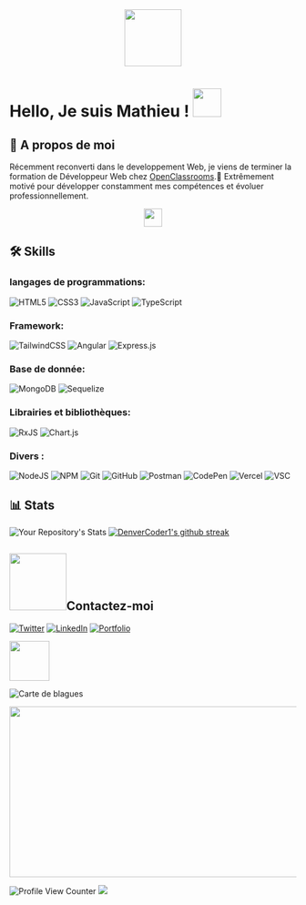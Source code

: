 <div id="header" align="center">
  <img src="https://media.giphy.com/media/M9gbBd9nbDrOTu1Mqx/giphy.gif" width="100"/>
</div>

# Hello, Je suis Mathieu ! <img src = "https://raw.githubusercontent.com/MartinHeinz/MartinHeinz/master/wave.gif" width = 50px>

## 🚀 A propos de moi
Récemment reconverti dans le developpement Web, je viens de terminer la formation de Développeur Web chez [OpenClassrooms](https://openclassrooms.com/fr/paths/185-developpeur-web).🎯 
Extrêmement motivé pour développer constamment mes compétences et évoluer professionnellement.   
<p align="center"><img src = "https://media2.giphy.com/media/QssGEmpkyEOhBCb7e1/giphy.gif?cid=ecf05e47a0n3gi1bfqntqmob8g9aid1oyj2wr3ds3mg700bl&rid=giphy.gif" width = 32px></p>


## 🛠 Skills  
### langages de programmations:    
![HTML5](https://img.shields.io/badge/html5-%23E34F26.svg?style=for-the-badge&logo=html5&logoColor=white) ![CSS3](https://img.shields.io/badge/css3-%231572B6.svg?style=for-the-badge&logo=css3&logoColor=white) 	![JavaScript](https://img.shields.io/badge/javascript-%23323330.svg?style=for-the-badge&logo=javascript&logoColor=%23F7DF1E) ![TypeScript](https://img.shields.io/badge/typescript-%23007ACC.svg?style=for-the-badge&logo=typescript&logoColor=white)  
### Framework:
 ![TailwindCSS](https://img.shields.io/badge/tailwindcss-%2338B2AC.svg?style=for-the-badge&logo=tailwind-css&logoColor=white)  	![Angular](https://img.shields.io/badge/angular-%23DD0031.svg?style=for-the-badge&logo=angular&logoColor=white)  ![Express.js](https://img.shields.io/badge/express.js-%23404d59.svg?style=for-the-badge&logo=express&logoColor=%2361DAFB)
### Base de donnée:   
![MongoDB](https://img.shields.io/badge/MongoDB-%234ea94b.svg?style=for-the-badge&logo=mongodb&logoColor=white) ![Sequelize](https://img.shields.io/badge/Sequelize-52B0E7?style=for-the-badge&logo=Sequelize&logoColor=white)
### Librairies et bibliothèques:  
![RxJS](https://img.shields.io/badge/rxjs-%23B7178C.svg?style=for-the-badge&logo=reactivex&logoColor=white)  ![Chart.js](https://img.shields.io/badge/chart.js-F5788D.svg?style=for-the-badge&logo=chart.js&logoColor=white)
### Divers :
![NodeJS](https://img.shields.io/badge/node.js-6DA55F?style=for-the-badge&logo=node.js&logoColor=white) ![NPM](https://img.shields.io/badge/NPM-%23000000.svg?style=for-the-badge&logo=npm&logoColor=white) ![Git](https://img.shields.io/badge/git-%23F05033.svg?style=for-the-badge&logo=git&logoColor=white) ![GitHub](https://img.shields.io/badge/github-%23121011.svg?style=for-the-badge&logo=github&logoColor=white) ![ Postman](https://img.shields.io/badge/Postman-FF6C37?style=for-the-badge&logo=postman&logoColor=white)  ![CodePen](https://img.shields.io/badge/Codepen-000000?style=for-the-badge&logo=codepen&logoColor=white) ![Vercel](https://img.shields.io/badge/vercel-%23000000.svg?style=for-the-badge&logo=vercel&logoColor=white)
![VSC](https://img.shields.io/badge/Visual_Studio_Code-0078D4?style=for-the-badge&logo=visual%20studio%20code&logoColor=white)

## 📊 Stats
![Your Repository's Stats](https://github-readme-stats.vercel.app/api?username=MathieuAbbal&show_icons=true&theme=blue-green) [![DenverCoder1's github streak](https://github-readme-streak-stats.herokuapp.com/?user=MathieuAbbal&theme=blue-green)](https://github.com/DenverCoder1/github-readme-streak-stats)  

## <img src='https://raw.githubusercontent.com/ShahriarShafin/ShahriarShafin/main/Assets/handshake.gif' width="100px">Contactez-moi 
<a href = 'https://twitter.com/Mathieu_dev_'>![Twitter](https://img.shields.io/badge/Mathieu-%231DA1F2.svg?style=for-the-badge&logo=Twitter&logoColor=white)</a>  <a href = 'https://www.linkedin.com/in/mathieu-abbal'>![LinkedIn](https://img.shields.io/badge/linkedin-%230077B5.svg?style=for-the-badge&logo=linkedin&logoColor=white)</a> <a href = 'https://portfolio.mat-dev.fr/'>![Portfolio](https://img.shields.io/badge/Portfolio-%23000000.svg?style=for-the-badge&logo=firefox&logoColor=#FF7139)</a> 

<img src = "https://media1.giphy.com/media/JZ40cnfnN11KycrvMF/giphy.gif?cid=ecf05e47a0n3gi1bfqntqmob8g9aid1oyj2wr3ds3mg700bl&rid=giphy.gif" width = 70px>

![Carte de blagues](https://readme-jokes.vercel.app/api)

<div align="center">
  <img src="https://media.giphy.com/media/dWesBcTLavkZuG35MI/giphy.gif" width="600" height="300"/>
</div>

![Profile View Counter](https://komarev.com/ghpvc/?username=MathieuAbbal) ![](https://img.shields.io/badge/Made%20with-Markdown-1f425f.svg)
